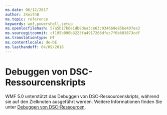 ```yaml
---
ms.date: 06/12/2017
author: JKeithB
ms.topic: reference
keywords: wmf,powershell,setup
ms.openlocfilehash: 57a5b17b6e1db8dea3ce63c9346b9e85be407ea3
ms.sourcegitcommit: cf195b090b3223fa4917206dfec7f0b603873cdf
ms.translationtype: HT
ms.contentlocale: de-DE
ms.lasthandoff: 04/09/2018
---
```

# <a name="dsc-resource-script-debugging"></a>Debuggen von DSC-Ressourcenskripts

WMF 5.0 unterstützt das Debuggen von DSC-Ressourcenskripts, während sie auf den Zielknoten ausgeführt werden.
Weitere Informationen finden Sie unter [Debuggen von DSC-Ressourcen](https://msdn.microsoft.com/powershell/dsc/debugresource).